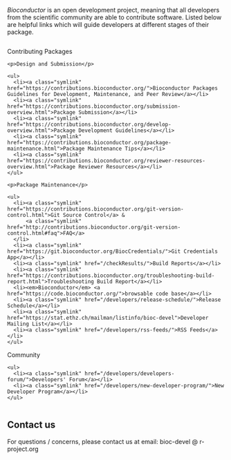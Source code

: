 _Bioconductor_ is an open development project, meaning that all
developers from the scientific community are able to contribute
software. Listed below are helpful links which will guide developers
at different stages of their package.

<div style="width:100%;float:left;">
  <div class="sidebar-box">
    <img src="/images/inv.gif" align="right" height="200" width="1" alt=""/>
    <p class="sidebar-box-header">Contributing Packages</p>

    <p>Design and Submission</p>

    <ul>
      <li><a class="symlink" href="https://contributions.bioconductor.org/">Bioconductor Packages Guidelines for Development, Maintenance, and Peer Review</a></li>
      <li><a class="symlink" href="https://contributions.bioconductor.org/submission-overview.html">Package Submission</a></li>
      <li><a class="symlink" href="https://contributions.bioconductor.org/develop-overview.html">Package Development Guidelines</a></li>
      <li><a class="symlink" href="https://contributions.bioconductor.org/package-maintenance.html">Package Maintenance Tips</a></li>
      <li><a class="symlink" href="https://contributions.bioconductor.org/reviewer-resources-overview.html">Package Reviewer Resources</a></li>
    </ul>

    <p>Package Maintenance</p>

    <ul>
      <li><a class="symlink" href="https://contributions.bioconductor.org/git-version-control.html">Git Source Control</a> &
          <a class="symlink" href="http://contributions.bioconductor.org/git-version-control.html#faq">FAQ</a>
      </li>
      <li><a class="symlink" href="https://git.bioconductor.org/BiocCredentials/">Git Credentials App</a></li>
      <li><a class="symlink" href="/checkResults/">Build Reports</a></li>
      <li><a class="symlink" href="https://contributions.bioconductor.org/troubleshooting-build-report.html">Troubleshooting Build Report</a></li>
      <li><em>Bioconductor</em> <a href="https://code.bioconductor.org/">browsable code base</a></li>
      <li><a class="symlink" href="/developers/release-schedule/">Release Schedule</a></li>
      <li><a class="symlink" href="https://stat.ethz.ch/mailman/listinfo/bioc-devel">Developer Mailing List</a></li>
      <li><a class="symlink" href="/developers/rss-feeds/">RSS Feeds</a></li>
    </ul>

  </div>
  
  <div class="sidebar-box">
    <img src="/images/inv.gif" align="right" height="20" width="1" alt=""/>
    <p class="sidebar-box-header">Community</p>
    
    <ul>
      <li><a class="symlink" href="/developers/developers-forum/">Developers' Forum</a></li>
      <li><a class="symlink" href="/developers/new-developer-program/">New Developer Program</a></li>
    </ul>
    
  </div>
  
</div>

<br clear="all"/>

<h2 id="contact">Contact us</h2>

For questions / concerns, please contact us at email: bioc-devel @ r-project.org
